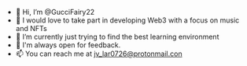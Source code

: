 - 👋 Hi, I’m @GucciFairy22
- 👀 I would love to take part in developing Web3 with a focus on music and NFTs
- 🌱 I’m currently just trying to find the best learning environment
- 💞️ I'm always open for feedback.
- 📫 You can reach me at jv_lar0726@protonmail.con

<!---
TNGTJL/TNGTJL is a ✨ special ✨ repository because its `README.md` (this file) appears on your GitHub profile.
You can click the Preview link to take a look at your changes.
--->
